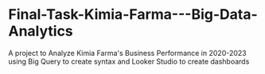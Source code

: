 # Final-Task-Kimia-Farma---Big-Data-Analytics
A project to Analyze Kimia Farma's Business Performance in 2020-2023 using Big Query to create syntax and Looker Studio to create dashboards
